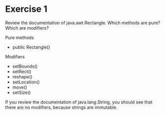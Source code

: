 # Exercise 1  

Review the documentation of java.awt.Rectangle. Which methods are pure? Which are modifiers?

Pure methods
- public Rectangle()


Modifiers
- setBounds()
- setRect()
- reshape()
- setLocation()
- move()
- setSize()

If you review the documentation of java.lang.String, you should see that there are no modifiers, because strings are immutable.

